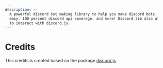 ```yaml
---
description: >-
  A powerful discord bot making library to help you make discord bots. Super
  easy, 100 percent discord api coverage, and more! Discord.lib also allows you
  to interact with discord.js.
---
```


# Credits

This credits is created based on the package [discord.js](https://npmjs.com/package/discord.js)

